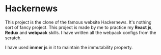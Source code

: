 # Hackernews
This project is the clone of the famous website Hackernews. It's nothing sort of fancy project.
This project is made by me to practice my **React js**, **Redux** and **webpack** skills. I have written all the webpack configs from the scratch.

I have used **immer js** in it to maintain the immutability property.
